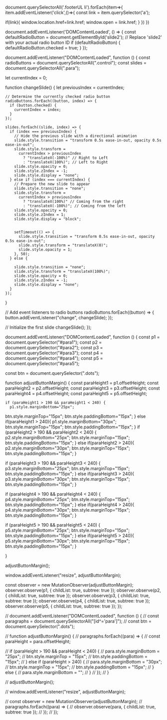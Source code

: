 document.querySelectorAll('.footerUL li').forEach(item=>{
item.addEventListener('click',()=>{
const link = item.querySelector('a');

if(link){
window.location.href=link.href;
window.open = link.href;
}
})
})

document.addEventListener('DOMContentLoaded', () => {
  const defaultRadioButton = document.getElementById('slide2'); // Replace 'slide2' with your actual radio button ID
  if (defaultRadioButton) {
      defaultRadioButton.checked = true;
  }
});


document.addEventListener("DOMContentLoaded", function () {
  const radioButtons = document.querySelectorAll(".control");
  const slides = document.querySelectorAll(".para");

  let currentIndex = 0; 

  function changeSlide() {
    let previousIndex = currentIndex;

    // Determine the currently checked radio button
    radioButtons.forEach((button, index) => {
      if (button.checked) {
        currentIndex = index;
      }
    });

    slides.forEach((slide, index) => {
      if (index === previousIndex) {
        // Hide the previous slide with a directional animation
        slide.style.transition = "transform 0.5s ease-in-out, opacity 0.5s ease-in-out";
        slide.style.transform =
          currentIndex > previousIndex
            ? "translateX(-100%)" // Right to Left
            : "translateX(100%)"; // Left to Right
        slide.style.opacity = 0;
        slide.style.zIndex = -1;
        slide.style.display = "none";
      } else if (index === currentIndex) {
        // Prepare the new slide to appear
        slide.style.transition = "none";
        slide.style.transform =
          currentIndex > previousIndex
            ? "translateX(100%)" // Coming from the right
            : "translateX(-100%)"; // Coming from the left
        slide.style.opacity = 0;
        slide.style.zIndex = 1;
        slide.style.display = "block";

        
        setTimeout(() => {
          slide.style.transition = "transform 0.5s ease-in-out, opacity 0.5s ease-in-out";
          slide.style.transform = "translateX(0)";
          slide.style.opacity = 1;
        }, 50);
      } else {
        
        slide.style.transition = "none";
        slide.style.transform = "translateX(100%)";
        slide.style.opacity = 0;
        slide.style.zIndex = -1;
        slide.style.display = "none";
      }
    });
  }

  // Add event listeners to radio buttons
  radioButtons.forEach((button) => {
    button.addEventListener("change", changeSlide);
  });

  // Initialize the first slide
  changeSlide();
});






document.addEventListener("DOMContentLoaded", function () {
  const p1 = document.querySelector("#para1");
const p2 = document.querySelector("#para2");
const p3 = document.querySelector("#para3");
const p4 = document.querySelector("#para4");
const p5 = document.querySelector("#para5");


const btn = document.querySelector(".dots");

  function adjustButtonMargin() {
    const paraHeight1 = p1.offsetHeight;
const paraHeight2 = p2.offsetHeight;
const paraHeight3 = p3.offsetHeight;
const paraHeight4 = p4.offsetHeight;
const paraHeight5 = p5.offsetHeight;



    if (paraHeight1 > 190 && paraHeight1 < 240) {
      p1.style.marginBottom="25px";
btn.style.marginTop="15px";
btn.style.paddingBottom="15px";
    } else if(paraHeight1 > 240){
      p1.style.marginBottom="30px";
btn.style.marginTop="15px";
btn.style.paddingBottom="15px";
}
if (paraHeight2 > 190 && paraHeight2 < 240) {
      p2.style.marginBottom="25px";
btn.style.marginTop="15px";
btn.style.paddingBottom="15px";
    } else if(paraHeight2 > 240){
      p2.style.marginBottom="30px";
btn.style.marginTop="15px";
btn.style.paddingBottom="15px";
}

if (paraHeight3 > 190 && paraHeight3 < 240) {
      p3.style.marginBottom="25px";
btn.style.marginTop="15px";
btn.style.paddingBottom="15px";
    } else if(paraHeight3 > 240){
      p3.style.marginBottom="30px";
btn.style.marginTop="15px";
btn.style.paddingBottom="15px";
}


if (paraHeight4 > 190 && paraHeight4 < 240) {
      p4.style.marginBottom="25px";
btn.style.marginTop="15px";
btn.style.paddingBottom="15px";
    } else if(paraHeight4 > 240){
      p4.style.marginBottom="30px";
btn.style.marginTop="15px";
btn.style.paddingBottom="15px";
}

if (paraHeight5 > 190 && paraHeight5 < 240) {
      p5.style.marginBottom="25px";
btn.style.marginTop="15px";
btn.style.paddingBottom="15px";
    } else if(paraHeight5 > 240){
      p5.style.marginBottom="30px";
btn.style.marginTop="15px";
btn.style.paddingBottom="15px";
}

  }

  adjustButtonMargin();

  window.addEventListener("resize", adjustButtonMargin);

  const observer = new MutationObserver(adjustButtonMargin);
  observer.observe(p1, { childList: true, subtree: true });
observer.observe(p2, { childList: true, subtree: true });
observer.observe(p3, { childList: true, subtree: true });
observer.observe(p4, { childList: true, subtree: true });
observer.observe(p5, { childList: true, subtree: true });
});









// document.addEventListener("DOMContentLoaded", function () {
//   const paragraphs = document.querySelectorAll("[id^='para']"); 
//   const btn = document.querySelector(".dots");

//   function adjustButtonMargin() {
//     paragraphs.forEach((para) => {
//       const paraHeight = para.offsetHeight;

//       if (paraHeight > 190 && paraHeight < 240) {
//         para.style.marginBottom = "25px";
//         btn.style.marginTop = "15px";
//         btn.style.paddingBottom = "15px";
//       } else if (paraHeight > 240) {
//         para.style.marginBottom = "30px";
//         btn.style.marginTop = "15px";
//         btn.style.paddingBottom = "15px";
//       } else {
//         para.style.marginBottom = ""; 
//       }
//     });
//   }

//   adjustButtonMargin();

//   window.addEventListener("resize", adjustButtonMargin);

//   const observer = new MutationObserver(adjustButtonMargin);
//   paragraphs.forEach((para) => {
//     observer.observe(para, { childList: true, subtree: true });
//   });
// });


